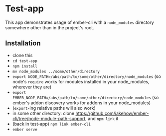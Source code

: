 # Test-app

This app demonstrates usage of ember-cli with a `node_modules`
directory somewhere other than in the project's root.

## Installation

  * clone this
  * `cd test-app`
  * `npm install`
  * `mv node_modules ../some/other/directory`
  * `export NODE_PATH=/abs/path/to/some/other/directory/node_modules`
    (so node's `require` works for modules installed in your
node_modules, wherever they are)
  * `export EMBER_NODE_PATH=/abs/path/to/some/other/directory/node_modules` (so ember's addon discovery works for addons in your node_modules)
  * (`export`-ing relative paths will also work)
  * in some other directory: clone
    https://github.com/jakehow/ember-cli/tree/node-module-path-support,
and `npm link` it
  * (back in test-app) `npm link ember-cli`
  * `ember serve`

